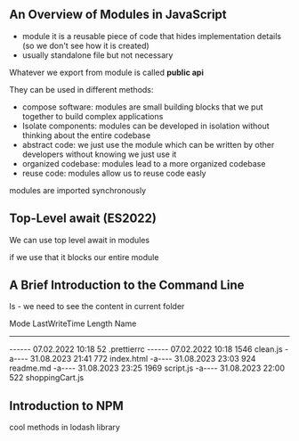 ## An Overview of Modules in JavaScript

- module it is a reusable piece of code that hides implementation details (so we don't see how it is created)
- usually standalone file but not necessary

Whatever we export from module is called <b>public api</b>

They can be used in different methods:
- compose software: modules are small building blocks that we put together to build complex applications 
- Isolate components: modules can be developed in isolation without thinking about the entire codebase
- abstract code: we just use the module which can be written by other developers without knowing we just use it
- organized codebase: modules lead to a more organized codebase
- reuse code: modules allow us to reuse code easly

modules are imported synchronously 

## Top-Level await (ES2022)

We can use top level await in modules

if we use that it blocks our entire module

##  A Brief Introduction to the Command Line

ls - we need to see the content in current folder

Mode                 LastWriteTime         Length Name
----                 -------------         ------ ----
------        07.02.2022     10:18             52 .prettierrc
------        07.02.2022     10:18           1546 clean.js
-a----        31.08.2023     21:41            772 index.html
-a----        31.08.2023     23:03            924 readme.md
-a----        31.08.2023     23:25           1969 script.js
-a----        31.08.2023     22:00            522 shoppingCart.js

## Introduction to NPM

cool methods in lodash library